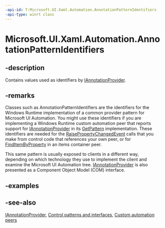 ```yaml
---
-api-id: T:Microsoft.UI.Xaml.Automation.AnnotationPatternIdentifiers
-api-type: winrt class
---
```


<!-- Class syntax.
public class AnnotationPatternIdentifiers : Windows.UI.Xaml.Automation.IAnnotationPatternIdentifiers
-->

# Microsoft.UI.Xaml.Automation.AnnotationPatternIdentifiers

## -description
Contains values used as identifiers by [IAnnotationProvider](../microsoft.ui.xaml.automation.provider/iannotationprovider.md).

## -remarks
Classes such as AnnotationPatternIdentifiers are the identifiers for the Windows Runtime implementation of a common provider pattern for Microsoft UI Automation. You might use these identifiers if you are implementing a Windows Runtime custom automation peer that reports support for [IAnnotationProvider](../microsoft.ui.xaml.automation.provider/iannotationprovider.md) in its [GetPattern](/uwp/api/windows.ui.xaml.automation.peers.automationpeer.getpattern(windows.ui.xaml.automation.peers.patterninterface)) implementation. These identifiers are needed for the [RaisePropertyChangedEvent](/uwp/api/windows.ui.xaml.automation.peers.automationpeer.raisepropertychangedevent(windows.ui.xaml.automation.automationproperty,system.object,system.object)) calls that you make from control code that references your own peer, or for [FindItemByProperty](/uwp/api/windows.ui.xaml.automation.provider.iitemcontainerprovider.finditembyproperty(windows.ui.xaml.automation.provider.irawelementprovidersimple,windows.ui.xaml.automation.automationproperty,system.object)) in an items container peer.

This same pattern is usually exposed to clients in a different way, depending on which technology they use to implement the client and examine the Microsoft UI Automation tree. [IAnnotationProvider](/windows/desktop/api/uiautomationcore/nn-uiautomationcore-iannotationprovider) is also presented as a Component Object Model (COM) interface.

## -examples

## -see-also
[IAnnotationProvider](../microsoft.ui.xaml.automation.provider/iannotationprovider.md), [Control patterns and interfaces](/windows/uwp/accessibility/control-patterns-and-interfaces), [Custom automation peers](/windows/uwp/accessibility/custom-automation-peers)
